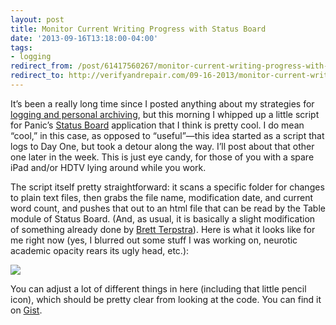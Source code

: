```yaml
---
layout: post 
title: Monitor Current Writing Progress with Status Board 
date: '2013-09-16T13:18:00-04:00' 
tags: 
- logging 
redirect_from: /post/61417560267/monitor-current-writing-progress-with-status-board/
redirect_to: http://verifyandrepair.com/09-16-2013/monitor-current-writing-progress-with-status-board.html
---
```


It’s been a really long time since I posted anything about my strategies for [logging and personal archiving](/tagged/logging), but this morning I whipped up a little script for Panic’s [Status Board](http://panic.com/statusboard/) application that I think is pretty cool. I do mean “cool,” in this case, as opposed to “useful”—this idea started as a script that logs to Day One, but took a detour along the way. I’ll post about that other one later in the week. This is just eye candy, for those of you with a spare iPad and/or HDTV lying around while you work.

The script itself pretty straightforward: it scans a specific folder for changes to plain text files, then grabs the file name, modification date, and current word count, and pushes that out to an html file that can be read by the Table module of Status Board. (And, as usual, it is basically a slight modification of something already done by [Brett Terpstra](https://gist.github.com/ttscoff/1913007)). Here is what it looks like for me right now (yes, I blurred out some stuff I was working on, neurotic academic opacity rears its ugly head, etc.):

![](http://d.pr/3seS+)

You can adjust a lot of different things in here (including that little pencil icon), which should be pretty clear from looking at the code. You can find it on [Gist](https://gist.github.com/fieldnoise/6583530).

